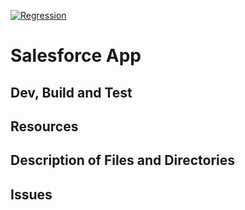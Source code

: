 [![Regression](https://github.com/mrdailey99/ProvarManager/actions/workflows/main.yml/badge.svg)](https://github.com/mrdailey99/ProvarManager/actions/workflows/main.yml)

# Salesforce App

## Dev, Build and Test

## Resources

## Description of Files and Directories

## Issues
